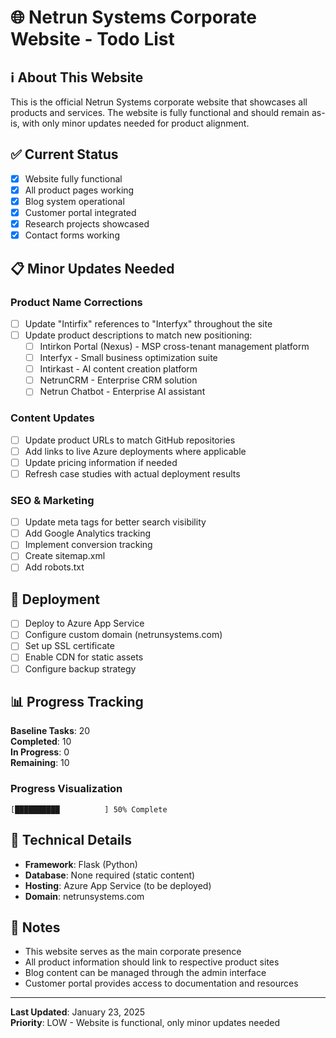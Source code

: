 # 🌐 Netrun Systems Corporate Website - Todo List

## ℹ️ About This Website
This is the official Netrun Systems corporate website that showcases all products and services. The website is fully functional and should remain as-is, with only minor updates needed for product alignment.

## ✅ Current Status
- [x] Website fully functional
- [x] All product pages working
- [x] Blog system operational
- [x] Customer portal integrated
- [x] Research projects showcased
- [x] Contact forms working

## 📋 Minor Updates Needed

### Product Name Corrections
- [ ] Update "Intirfix" references to "Interfyx" throughout the site
- [ ] Update product descriptions to match new positioning:
  - [ ] Intirkon Portal (Nexus) - MSP cross-tenant management platform
  - [ ] Interfyx - Small business optimization suite
  - [ ] Intirkast - AI content creation platform
  - [ ] NetrunCRM - Enterprise CRM solution
  - [ ] Netrun Chatbot - Enterprise AI assistant

### Content Updates
- [ ] Update product URLs to match GitHub repositories
- [ ] Add links to live Azure deployments where applicable
- [ ] Update pricing information if needed
- [ ] Refresh case studies with actual deployment results

### SEO & Marketing
- [ ] Update meta tags for better search visibility
- [ ] Add Google Analytics tracking
- [ ] Implement conversion tracking
- [ ] Create sitemap.xml
- [ ] Add robots.txt

## 🚀 Deployment
- [ ] Deploy to Azure App Service
- [ ] Configure custom domain (netrunsystems.com)
- [ ] Set up SSL certificate
- [ ] Enable CDN for static assets
- [ ] Configure backup strategy

## 📊 Progress Tracking

**Baseline Tasks**: 20  
**Completed**: 10  
**In Progress**: 0  
**Remaining**: 10

### Progress Visualization
```
[██████████          ] 50% Complete
```

## 🔧 Technical Details
- **Framework**: Flask (Python)
- **Database**: None required (static content)
- **Hosting**: Azure App Service (to be deployed)
- **Domain**: netrunsystems.com

## 📝 Notes
- This website serves as the main corporate presence
- All product information should link to respective product sites
- Blog content can be managed through the admin interface
- Customer portal provides access to documentation and resources

---

**Last Updated**: January 23, 2025  
**Priority**: LOW - Website is functional, only minor updates needed 